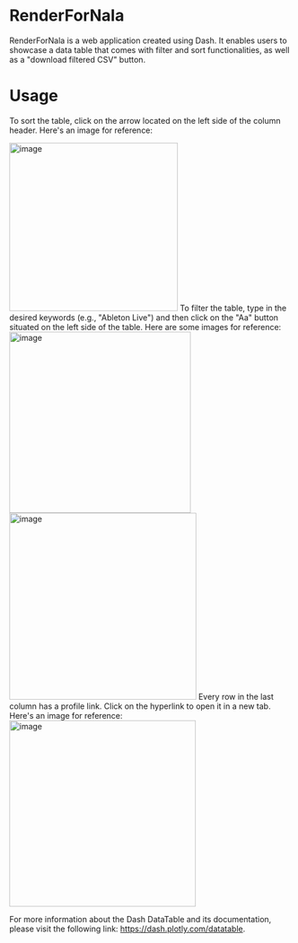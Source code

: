 # RenderForNala

RenderForNala is a web application created using Dash. It enables users to showcase a data table that comes with filter and sort functionalities, as well as a "download filtered CSV" button.

# Usage

To sort the table, click on the arrow located on the left side of the column header. Here's an image for reference:

<img width="300" alt="image" src="https://user-images.githubusercontent.com/82918531/236513074-217c4996-e83e-40d7-8d4e-fd6042757db0.png">
To filter the table, type in the desired keywords (e.g., "Ableton Live") and then click on the "Aa" button situated on the left side of the table. Here are some images for reference:

<img width="323" alt="image" src="https://user-images.githubusercontent.com/82918531/236513277-9254c2f3-3120-4413-bde0-11a55c4a286c.png">
<img width="333" alt="image" src="https://user-images.githubusercontent.com/82918531/236513345-1090b034-2e0c-49ce-b431-17469b45b1f2.png">
Every row in the last column has a profile link. Click on the hyperlink to open it in a new tab. Here's an image for reference: <img width="332" alt="image" src="https://user-images.githubusercontent.com/82918531/236513615-ca8b3554-4113-4b97-8440-53f88b74063f.png">

For more information about the Dash DataTable and its documentation, please visit the following link: https://dash.plotly.com/datatable.
